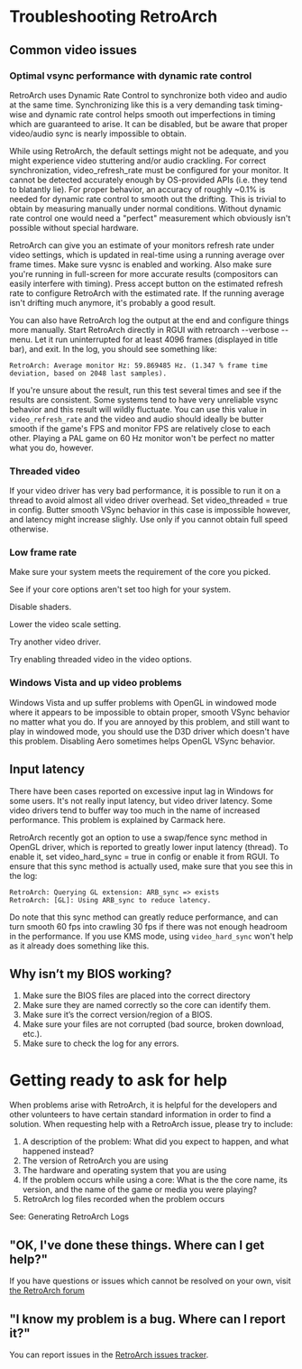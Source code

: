 # Troubleshooting RetroArch

## Common video issues

### Optimal vsync performance with dynamic rate control
RetroArch uses Dynamic Rate Control to synchronize both video and audio at the same time. Synchronizing like this is a very demanding task timing-wise and dynamic rate control helps smooth out imperfections in timing which are guaranteed to arise. It can be disabled, but be aware that proper video/audio sync is nearly impossible to obtain.

While using RetroArch, the default settings might not be adequate, and you might experience video stuttering and/or audio crackling. For correct synchronization, video_refresh_rate must be configured for your monitor. It cannot be detected accurately enough by OS-provided APIs (i.e. they tend to blatantly lie). For proper behavior, an accuracy of roughly ~0.1% is needed for dynamic rate control to smooth out the drifting. This is trivial to obtain by measuring manually under normal conditions. Without dynamic rate control one would need a "perfect" measurement which obviously isn't possible without special hardware.

RetroArch can give you an estimate of your monitors refresh rate under video settings, which is updated in real-time using a running average over frame times. Make sure vysnc is enabled and working. Also make sure you're running in full-screen for more accurate results (compositors can easily interfere with timing). Press accept button on the estimated refresh rate to configure RetroArch with the estimated rate. If the running average isn't drifting much anymore, it's probably a good result.

You can also have RetroArch log the output at the end and configure things more manually. Start RetroArch directly in RGUI with retroarch --verbose --menu. Let it run uninterrupted for at least 4096 frames (displayed in title bar), and exit. In the log, you should see something like:

    RetroArch: Average monitor Hz: 59.869485 Hz. (1.347 % frame time deviation, based on 2048 last samples).

If you're unsure about the result, run this test several times and see if the results are consistent. Some systems tend to have very unreliable vsync behavior and this result will wildly fluctuate. You can use this value in `video_refresh_rate` and the video and audio should ideally be butter smooth if the game's FPS and monitor FPS are relatively close to each other. Playing a PAL game on 60 Hz monitor won't be perfect no matter what you do, however.

### Threaded video
If your video driver has very bad performance, it is possible to run it on a thread to avoid almost all video driver overhead. Set video_threaded = true in config. Butter smooth VSync behavior in this case is impossible however, and latency might increase slighly. Use only if you cannot obtain full speed otherwise.

### Low frame rate

Make sure your system meets the requirement of the core you picked.

 See if your core options aren't set too high for your system.

Disable shaders.

Lower the video scale setting.

Try another video driver.

Try enabling threaded video in the video options.

### Windows Vista and up video problems
Windows Vista and up suffer problems with OpenGL in windowed mode where it appears to be impossible to obtain proper, smooth VSync behavior no matter what you do. If you are annoyed by this problem, and still want to play in windowed mode, you should use the D3D driver which doesn't have this problem. Disabling Aero sometimes helps OpenGL VSync behavior.

## Input latency
There have been cases reported on excessive input lag in Windows for some users. It's not really input latency, but video driver latency. Some video drivers tend to buffer way too much in the name of increased performance. This problem is explained by Carmack here.

RetroArch recently got an option to use a swap/fence sync method in OpenGL driver, which is reported to greatly lower input latency (thread). To enable it, set video_hard_sync = true in config or enable it from RGUI. To ensure that this sync method is actually used, make sure that you see this in the log:

    RetroArch: Querying GL extension: ARB_sync => exists
    RetroArch: [GL]: Using ARB_sync to reduce latency.

Do note that this sync method can greatly reduce performance, and can turn smooth 60 fps into crawling 30 fps if there was not enough headroom in the performance. If you use KMS mode, using `video_hard_sync` won't help as it already does something like this.

## Why isn’t my BIOS working?

1. Make sure the BIOS files are placed into the correct directory
2. Make sure they are named correctly so the core can identify them.
3. Make sure it’s the correct version/region of a BIOS.
4. Make sure your files are not corrupted (bad source, broken download, etc.).
5. Make sure to check the log for any errors.

# Getting ready to ask for help

When problems arise with RetroArch, it is helpful for the developers and other volunteers to have certain standard information in order to find a solution. When requesting help with a RetroArch issue, please try to include:

1. A description of the problem: What did you expect to happen, and what happened instead?
2. The version of RetroArch you are using
3. The hardware and operating system that you are using
4. If the problem occurs while using a core: What is the the core name, its version, and the name of the game or media you were playing?
5. RetroArch log files recorded when the problem occurs

See: Generating RetroArch Logs

## "OK, I've done these things. Where can I get help?"
If you have questions or issues which cannot be resolved on your own, visit [the RetroArch forum](http://forums.libretro.com/)

## "I know my problem is a bug. Where can I report it?"
You can report issues in the [RetroArch issues tracker](https://github.com/libretro/RetroArch/issues).
